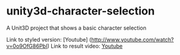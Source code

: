 unity3d-character-selection
===========================

A Unit3D project that shows a basic character selection

Link to styled version: [Youtube] (http://www.youtube.com/watch?v=0o9OfG86PbI)
Link to result video: [Youtube](http://youtu.be/Na3NOU5VIlk)
